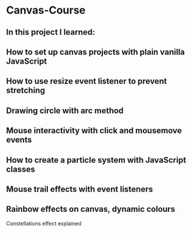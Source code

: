 # Canvas-Course

In this project I learned:
---
How to set up canvas projects with plain vanilla JavaScript
---
How to use resize event listener to prevent stretching
---
Drawing circle with arc method
---
Mouse interactivity with click and mousemove events
---
How to create a particle system with JavaScript classes
---
Mouse trail effects with event listeners
---
Rainbow effects on canvas, dynamic colours
---
Constellations effect explained
